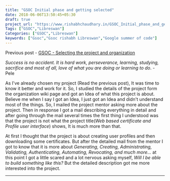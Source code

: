 ```yaml
---
title: "GSOC Initial phase and getting selected"
date: 2018-06-06T13:50:45+05:30
draft: true
project_url: "https://www.rishabhchaudhary.in/GSOC_Initial_phase_and_getting_selected/"
Tags: ["GSOC","Libreswan"]
Categories: ["GSOC","Libreswan"]
keywords: ["Gsoc","Gsoc rishabh Libreswan","Google summer of code"]
---
```


Previous post - [GSOC - Selecting the project and organization](https://rishabhchaudhary.in/gsoc_selecting_the_project_and_organization/)

*Success is no accident. It is hard work, perseverance, learning, studying, sacrifice and most of all, love of what you are doing or learning to do*. - Pele

As I've already chosen my project (Read the previous post), It was time to know it better and work for it.
So, I studied the details of the project form the organization wiki page and got an Idea of what this project is about. Believe me when I say I got an Idea, I just got an Idea and didn't understand most of the things. So, I mailed the project mentor asking more about the project. Then in response I got a mail describing everything in detail and after going through the mail several times the first thing I understood was that the project is not what the project title(*Web based certificate and Profile user interface*) shows, It is much more than that.

At first I thought that the project is about creating user profiles and then downloading some certificates. But after the detailed mail from the mentor I got to know that it is more about *Generating, Creating, Administrating, Validating, Authenticating, Automating, Revocating, and much more...* at this point I got a little scared and a lot nervous asking myself, *Will I be able to build something like this?* But the detailed description got me more interested into the project.

___________________________________________

